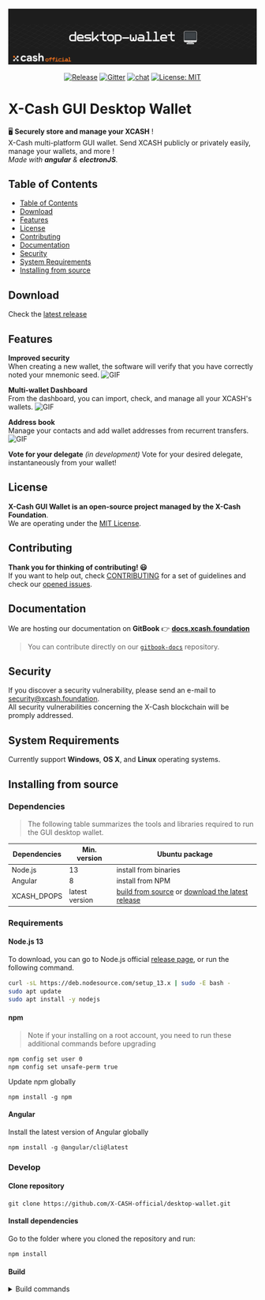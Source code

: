 <div align=middle>

<a align="center" href="https://x-network.io/xcash"><img src="header.png" alt="X-Cash Core"></a>

[![Release](https://img.shields.io/github/v/release/X-CASH-official-team/desktop-wallet)](https://github.com/X-CASH-official-team/desktop-wallet/releases)
[![Gitter](https://badges.gitter.im/xcash-foundation/xcash-core.svg)](https://gitter.im/xcash-foundation/xcash-core?utm_source=badge&utm_medium=badge&utm_campaign=pr-badge)
[![chat](https://img.shields.io/discord/470575102203920395?logo=discord)](https://discordapp.com/invite/4CAahnd)
[![License: MIT](https://img.shields.io/badge/License-MIT-green.svg?style=flat)](https://opensource.org/licenses/MIT)

</div>

# X-Cash GUI Desktop Wallet

🖥 **Securely store and manage your XCASH** !  
X-Cash multi-platform GUI wallet. Send XCASH publicly or privately easily, manage your wallets, and more !  
*Made with **angular** & **electronJS**.*  

## Table of Contents  
- [Table of Contents](#table-of-contents)
- [Download](#download)
- [Features](#features)
- [License](#license)
- [Contributing](#contributing)
- [Documentation](#documentation)
- [Security](#security)
- [System Requirements](#system-requirements)
- [Installing from source](#installing-from-source)

## Download

Check the [latest release](https://github.com/X-CASH-official-team/desktop-wallet/releases)

## Features

**Improved security**  
When creating a new wallet, the software will verify that you have correctly noted your mnemonic seed.
![GIF](https://x-network.io/front/images/mnemonic_seed.gif)

**Multi-wallet Dashboard**  
From the dashboard, you can import, check, and manage all your XCASH's wallets.
![GIF](https://x-network.io/front/images/multi-wallet.gif)


**Address book**  
Manage your contacts and add wallet addresses from recurrent transfers.
![GIF](https://x-network.io/front/images/send_payment.gif)

**Vote for your delegate** *(in development)* 
Vote for your desired delegate, instantaneously from your wallet! 

## License

**X-Cash GUI Wallet is an open-source project managed by the X-Cash Foundation**.  
We are operating under the [MIT License](LICENSE).

## Contributing

**Thank you for thinking of contributing! 😃**   
If you want to help out, check [CONTRIBUTING](https://github.com/X-CASH-official/.github/blob/master/CONTRIBUTING.md) for a set of guidelines and check our [opened issues](https://github.com/X-CASH-official/desktop-wallet/issues).

## Documentation

We are hosting our documentation on **GitBook** 👉 [**docs.xcash.foundation**](https://docs.xcash.foundation/)

> You can contribute directly on our [`gitbook-docs`](https://github.com/X-CASH-official/gitbook-docs) repository.

## Security 

If you discover a security vulnerability, please send an e-mail to [security@xcash.foundation](mailto:security@xcash.foundation).  
All security vulnerabilities concerning the X-Cash blockchain will be promply addressed.

## System Requirements
 
Currently support **Windows**, **OS X**, and **Linux** operating systems.

## Installing from source

### Dependencies

> The following table summarizes the tools and libraries required to run the GUI desktop wallet.

| Dependencies                                 | Min. version  | Ubuntu package            |
| -------------------------------------------- | ------------- | ------------------------- |
| Node.js                                      | 13             |  install from binaries    | 
| Angular                                      | 8             |  install from NPM         |
| XCASH_DPOPS                                  | latest version | [build from source](https://github.com/X-CASH-official/XCASH_DPOPS) or [download the latest release](https://github.com/X-CASH-official/X-CASH/releases)

### Requirements

#### Node.js 13

To download, you can go to Node.js official [release page](https://nodejs.org/en/), or run the following command. 
```bash
curl -sL https://deb.nodesource.com/setup_13.x | sudo -E bash -
sudo apt update
sudo apt install -y nodejs
```

#### npm

> Note if your installing on a root account, you need to run these additional commands before upgrading
```shell
npm config set user 0 
npm config set unsafe-perm true
```

Update npm globally
```shell
npm install -g npm
```

#### Angular

Install the latest version of Angular globally
```shell  
npm install -g @angular/cli@latest
```

### Develop

#### Clone repository
```shell
git clone https://github.com/X-CASH-official/desktop-wallet.git
``` 

#### Install dependencies

Go to the folder where you cloned the repository and run:
```shell
npm install
```

#### Build

<details><summary> Build commands </summary>

```bash
# Build the wallet using JIT compilation mode run
npm run start

# Build using a production mode run
npm run build

# Build electron application for production (Windows)
npm run package-win

# Build electron application for production (OS X)
npm run package-mac

# Build electron application installer for production (OS X)
npm run create-installer-mac

# Build electron application for production (Linux)
npm run package-linux
```

</details>